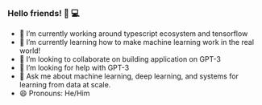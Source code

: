 ### Hello friends! 👋 💻

<!--
**yanarp/yanarp** is a ✨ _special_ ✨ repository because its `README.md` (this file) appears on your GitHub profile. -->

- 🔭 I’m currently working around typescript ecosystem and tensorflow
- 🌱 I’m currently learning how to make machine learning work in the real world!
- 👯 I’m looking to collaborate on building application on GPT-3
- 🤔 I’m looking for help with GPT-3
- 💬 Ask me about machine learning, deep learning, and systems for learning from data at scale.
- 😄 Pronouns: He/Him

